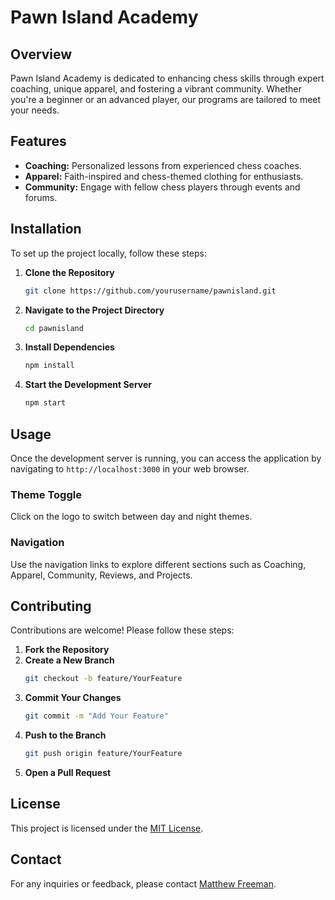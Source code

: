 # Pawn Island Academy

## Overview
Pawn Island Academy is dedicated to enhancing chess skills through expert coaching, unique apparel, and fostering a vibrant community. Whether you're a beginner or an advanced player, our programs are tailored to meet your needs.

## Features
- **Coaching:** Personalized lessons from experienced chess coaches.
- **Apparel:** Faith-inspired and chess-themed clothing for enthusiasts.
- **Community:** Engage with fellow chess players through events and forums.

## Installation
To set up the project locally, follow these steps:

1. **Clone the Repository**
   ```bash
   git clone https://github.com/yourusername/pawnisland.git
   ```
2. **Navigate to the Project Directory**
   ```bash
   cd pawnisland
   ```
3. **Install Dependencies**
   ```bash
   npm install
   ```
4. **Start the Development Server**
   ```bash
   npm start
   ```

## Usage
Once the development server is running, you can access the application by navigating to `http://localhost:3000` in your web browser.

### Theme Toggle
Click on the logo to switch between day and night themes.

### Navigation
Use the navigation links to explore different sections such as Coaching, Apparel, Community, Reviews, and Projects.

## Contributing
Contributions are welcome! Please follow these steps:

1. **Fork the Repository**
2. **Create a New Branch**
   ```bash
   git checkout -b feature/YourFeature
   ```
3. **Commit Your Changes**
   ```bash
   git commit -m "Add Your Feature"
   ```
4. **Push to the Branch**
   ```bash
   git push origin feature/YourFeature
   ```
5. **Open a Pull Request**

## License
This project is licensed under the [MIT License](LICENSE).

## Contact
For any inquiries or feedback, please contact [Matthew Freeman](mailto:matthew.freeman@example.com).
